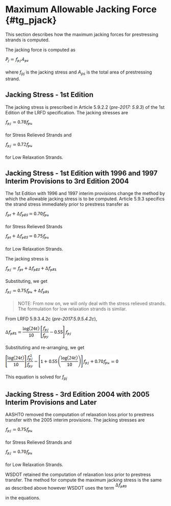 Maximum Allowable Jacking Force {#tg_pjack}
======================================
This section describes how the maximum jacking forces for prestressing strands is computed.

The jacking force is computed as 

![](Pjack.png) 

where <i>f<sub>pj</sub></i> is the jacking stress and <i>A<sub>ps</sub></i> is the total area of prestressing strand.

Jacking Stress - 1st Edition
------------------------------
The jacking stress is prescribed in Article 5.9.2.2 (*pre-2017: 5.9.3*) of the 1st Edition of the LRFD specification. The jacking stresses are 

![](fpj_SR_1994.png)

for Stress Relieved Strands and 

![](fpj_LR_1994.png)

for Low Relaxation Strands.

Jacking Stress - 1st Edition with 1996 and 1997 Interim Provisions to 3rd Edition 2004
------------------------------------------------------------------------------
The 1st Edition with 1996 and 1997 interim provisions change the method by which the allowable jacking stress is to be computed. Article 5.9.3 specifics the strand stress immediately prior to prestress transfer as 

![](fpt_LR_1997.png) 

for Stress Relieved Strands

![](fpt_SR_1997.png)

for Low Relaxation Strands.

The jacking stress is 

![](fpj_1997.png)

Substituting, we get 

![](fpj_1997a.png)

> NOTE: From now on, we will only deal with the stress relieved strands. The formulation for low relaxation strands is similar.

From LRFD 5.9.3.4.2c (*pre-2017:5.9.5.4.2c*),

![](deltaFpR1.png)

Substituting and re-arranging, we get

![](SolveForFpj.png)
 
This equation is solved for <i>f<sub>pj</sub></i>

Jacking Stress - 3rd Edition 2004 with 2005 Interim Provisions and Later
------------------------------------------------------------------------------
AASHTO removed the computation of relaxation loss prior to prestress transfer with the 2005 interim provisions. The jacking stresses are

![](fpj_SR_2005.png)

for Stress Relieved Strands and 

![](fpj_LR_2005.png)

for Low Relaxation Strands.

WSDOT retained the computation of relaxation loss prior to prestress transfer. The method for compute the maximum jacking stress is the same as described above however WSDOT uses the term 
![](deltaFpR0.png)

in the equations.